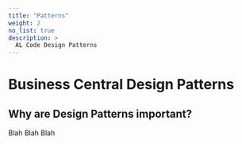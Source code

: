 ```yaml
---
title: "Patterns"
weight: 2
no_list: true
description: >
  AL Code Design Patterns
---
```


# Business Central Design Patterns

## Why are Design Patterns important?

Blah Blah Blah